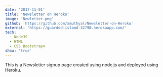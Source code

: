 ```yaml
---
date: '2017-11-01'
title: 'Newsletter on Heroku'
image: 'Newletter.png'
github: 'https://github.com/amuthyal/Newsletter-on-Heroku'
external: 'https://guarded-island-32798.herokuapp.com/'
tech:
  - NodeJS
  - HTML
  - CSS Bootstrap4
show: 'true'
---
```


This is a Newsletter signup page created using node.js and deployed using Heroku.